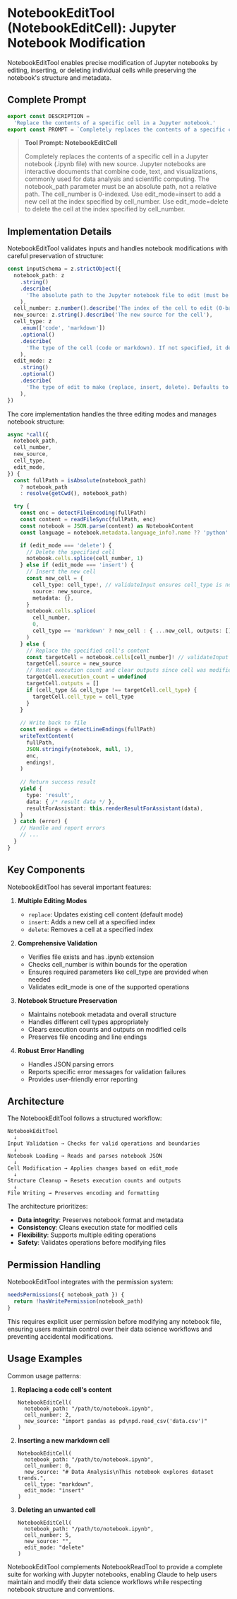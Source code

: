 # NotebookEditTool (NotebookEditCell): Jupyter Notebook Modification

NotebookEditTool enables precise modification of Jupyter notebooks by editing, inserting, or deleting individual cells while preserving the notebook's structure and metadata.

## Complete Prompt

```typescript
export const DESCRIPTION =
  'Replace the contents of a specific cell in a Jupyter notebook.'
export const PROMPT = `Completely replaces the contents of a specific cell in a Jupyter notebook (.ipynb file) with new source. Jupyter notebooks are interactive documents that combine code, text, and visualizations, commonly used for data analysis and scientific computing. The notebook_path parameter must be an absolute path, not a relative path. The cell_number is 0-indexed. Use edit_mode=insert to add a new cell at the index specified by cell_number. Use edit_mode=delete to delete the cell at the index specified by cell_number.`
```

> **Tool Prompt: NotebookEditCell**
>
> Completely replaces the contents of a specific cell in a Jupyter notebook (.ipynb file) with new source. Jupyter notebooks are interactive documents that combine code, text, and visualizations, commonly used for data analysis and scientific computing. The notebook_path parameter must be an absolute path, not a relative path. The cell_number is 0-indexed. Use edit_mode=insert to add a new cell at the index specified by cell_number. Use edit_mode=delete to delete the cell at the index specified by cell_number.

## Implementation Details

NotebookEditTool validates inputs and handles notebook modifications with careful preservation of structure:

```typescript
const inputSchema = z.strictObject({
  notebook_path: z
    .string()
    .describe(
      'The absolute path to the Jupyter notebook file to edit (must be absolute, not relative)',
    ),
  cell_number: z.number().describe('The index of the cell to edit (0-based)'),
  new_source: z.string().describe('The new source for the cell'),
  cell_type: z
    .enum(['code', 'markdown'])
    .optional()
    .describe(
      'The type of the cell (code or markdown). If not specified, it defaults to the current cell type. If using edit_mode=insert, this is required.',
    ),
  edit_mode: z
    .string()
    .optional()
    .describe(
      'The type of edit to make (replace, insert, delete). Defaults to replace.',
    ),
})
```

The core implementation handles the three editing modes and manages notebook structure:

```typescript
async *call({
  notebook_path,
  cell_number,
  new_source,
  cell_type,
  edit_mode,
}) {
  const fullPath = isAbsolute(notebook_path)
    ? notebook_path
    : resolve(getCwd(), notebook_path)

  try {
    const enc = detectFileEncoding(fullPath)
    const content = readFileSync(fullPath, enc)
    const notebook = JSON.parse(content) as NotebookContent
    const language = notebook.metadata.language_info?.name ?? 'python'

    if (edit_mode === 'delete') {
      // Delete the specified cell
      notebook.cells.splice(cell_number, 1)
    } else if (edit_mode === 'insert') {
      // Insert the new cell
      const new_cell = {
        cell_type: cell_type!, // validateInput ensures cell_type is not undefined
        source: new_source,
        metadata: {},
      }
      notebook.cells.splice(
        cell_number,
        0,
        cell_type == 'markdown' ? new_cell : { ...new_cell, outputs: [] },
      )
    } else {
      // Replace the specified cell's content
      const targetCell = notebook.cells[cell_number]! // validateInput ensures cell_number is in bounds
      targetCell.source = new_source
      // Reset execution count and clear outputs since cell was modified
      targetCell.execution_count = undefined
      targetCell.outputs = []
      if (cell_type && cell_type !== targetCell.cell_type) {
        targetCell.cell_type = cell_type
      }
    }
    
    // Write back to file
    const endings = detectLineEndings(fullPath)
    writeTextContent(
      fullPath,
      JSON.stringify(notebook, null, 1),
      enc,
      endings!,
    )
    
    // Return success result
    yield {
      type: 'result',
      data: { /* result data */ },
      resultForAssistant: this.renderResultForAssistant(data),
    }
  } catch (error) {
    // Handle and report errors
    // ...
  }
}
```

## Key Components

NotebookEditTool has several important features:

1. **Multiple Editing Modes**
   - `replace`: Updates existing cell content (default mode)
   - `insert`: Adds a new cell at a specified index
   - `delete`: Removes a cell at a specified index

2. **Comprehensive Validation**
   - Verifies file exists and has .ipynb extension
   - Checks cell_number is within bounds for the operation
   - Ensures required parameters like cell_type are provided when needed
   - Validates edit_mode is one of the supported operations

3. **Notebook Structure Preservation**
   - Maintains notebook metadata and overall structure
   - Handles different cell types appropriately
   - Clears execution counts and outputs on modified cells
   - Preserves file encoding and line endings

4. **Robust Error Handling**
   - Handles JSON parsing errors
   - Reports specific error messages for validation failures
   - Provides user-friendly error reporting

## Architecture

The NotebookEditTool follows a structured workflow:

```
NotebookEditTool
  ↓
Input Validation → Checks for valid operations and boundaries
  ↓
Notebook Loading → Reads and parses notebook JSON
  ↓
Cell Modification → Applies changes based on edit_mode
  ↓
Structure Cleanup → Resets execution counts and outputs
  ↓
File Writing → Preserves encoding and formatting
```

The architecture prioritizes:
- **Data integrity**: Preserves notebook format and metadata
- **Consistency**: Cleans execution state for modified cells
- **Flexibility**: Supports multiple editing operations
- **Safety**: Validates operations before modifying files

## Permission Handling

NotebookEditTool integrates with the permission system:

```typescript
needsPermissions({ notebook_path }) {
  return !hasWritePermission(notebook_path)
}
```

This requires explicit user permission before modifying any notebook file, ensuring users maintain control over their data science workflows and preventing accidental modifications.

## Usage Examples

Common usage patterns:

1. **Replacing a code cell's content**
   ```
   NotebookEditCell(
     notebook_path: "/path/to/notebook.ipynb",
     cell_number: 2,
     new_source: "import pandas as pd\npd.read_csv('data.csv')"
   )
   ```

2. **Inserting a new markdown cell**
   ```
   NotebookEditCell(
     notebook_path: "/path/to/notebook.ipynb",
     cell_number: 0,
     new_source: "# Data Analysis\nThis notebook explores dataset trends.",
     cell_type: "markdown",
     edit_mode: "insert"
   )
   ```

3. **Deleting an unwanted cell**
   ```
   NotebookEditCell(
     notebook_path: "/path/to/notebook.ipynb",
     cell_number: 5,
     new_source: "",
     edit_mode: "delete"
   )
   ```

NotebookEditTool complements NotebookReadTool to provide a complete suite for working with Jupyter notebooks, enabling Claude to help users maintain and modify their data science workflows while respecting notebook structure and conventions.


